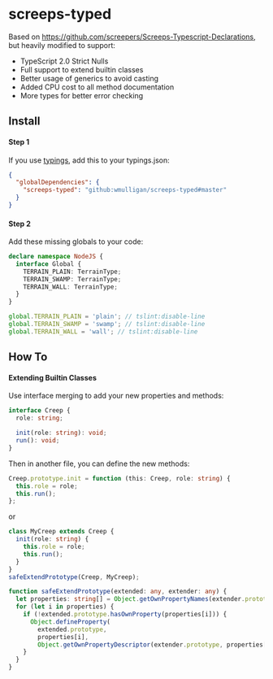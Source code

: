 # screeps-typed

Based on https://github.com/screepers/Screeps-Typescript-Declarations, but heavily modified to support:
- TypeScript 2.0 Strict Nulls
- Full support to extend builtin classes
- Better usage of generics to avoid casting
- Added CPU cost to all method documentation
- More types for better error checking

## Install

#### Step 1
If you use [typings](https://github.com/typings/typings), add this to your typings.json:
```json
{
  "globalDependencies": {
    "screeps-typed": "github:wmulligan/screeps-typed#master"
  }
}
```

#### Step 2

Add these missing globals to your code:
```ts
declare namespace NodeJS {
  interface Global {
    TERRAIN_PLAIN: TerrainType;
    TERRAIN_SWAMP: TerrainType;
    TERRAIN_WALL: TerrainType;
  }
}

global.TERRAIN_PLAIN = 'plain'; // tslint:disable-line
global.TERRAIN_SWAMP = 'swamp'; // tslint:disable-line
global.TERRAIN_WALL = 'wall'; // tslint:disable-line
```

## How To

#### Extending Builtin Classes

Use interface merging to add your new properties and methods:
```ts
interface Creep {
  role: string;

  init(role: string): void;
  run(): void;
}
```

Then in another file, you can define the new methods:
```ts
Creep.prototype.init = function (this: Creep, role: string) {
  this.role = role;
  this.run();
};
```
or
```ts
class MyCreep extends Creep {
  init(role: string) {
    this.role = role;
    this.run();
  }
}
safeExtendPrototype(Creep, MyCreep);

function safeExtendPrototype(extended: any, extender: any) {
  let properties: string[] = Object.getOwnPropertyNames(extender.prototype);
  for (let i in properties) {
    if (!extended.prototype.hasOwnProperty(properties[i])) {
      Object.defineProperty(
        extended.prototype,
        properties[i],
        Object.getOwnPropertyDescriptor(extender.prototype, properties[i]));
    }
  }
}
```
